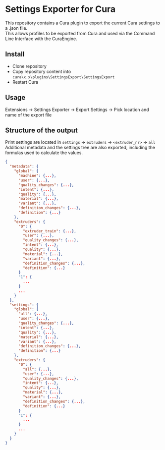 # Settings Exporter for Cura

This repository contains a Cura plugin to export the current Cura settings to a .json file.\
This allows profiles to be exported from Cura and used via the Command Line Interface with the CuraEngine.

## Install

- Clone repository
- Copy repository content into `cura\x.x\plugins\SettingsExport\SettingsExport`
- Restart Cura

## Usage

Extensions → Settings Exporter → Export Settings → Pick location and name of the export file

## Structure of the output

Print settings are located in `settings` → `extruders` → `<extruder_nr>` → `all`\
Additional metadata and the settings tree are also exported, including the formulas used to calculate the values.

```json
{
  "metadata": {
    "global": {
      "machine": {...},
      "user": {...},
      "quality_changes": {...},
      "intent": {...},
      "quality": {...},
      "material": {...},
      "variant": {...},
      "definition_changes": {...},
      "definition": {...}
    },
    "extruders": {
      "0": {
        "extruder_train": {...},
        "user": {...},
        "quality_changes": {...},
        "intent": {...},
        "quality": {...},
        "material": {...},
        "variant": {...},
        "definition_changes": {...},
        "definition": {...}
      }
      "1": {
        ...
      }
      ...
    }
  },
  "settings": {
    "global": {
      "all": {...},
      "user": {...},
      "quality_changes": {...},
      "intent": {...},
      "quality": {...},
      "material": {...},
      "variant": {...},
      "definition_changes": {...},
      "definition": {...}
    },
    "extruders": {
      "0": {
        "all": {...},
        "user": {...},
        "quality_changes": {...},
        "intent": {...},
        "quality": {...},
        "material": {...},
        "variant": {...},
        "definition_changes": {...},
        "definition": {...}
      }
      "1": {
        ...
      }
      ...
    }
  }
}
```